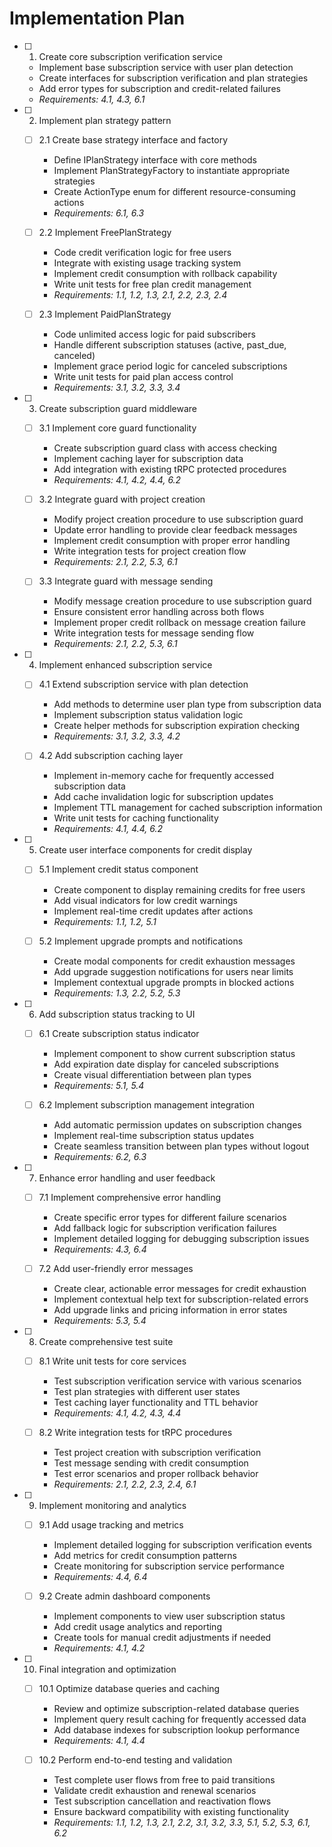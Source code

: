 # Implementation Plan

- [ ] 1. Create core subscription verification service
  - Implement base subscription service with user plan detection
  - Create interfaces for subscription verification and plan strategies
  - Add error types for subscription and credit-related failures
  - _Requirements: 4.1, 4.3, 6.1_

- [ ] 2. Implement plan strategy pattern
  - [ ] 2.1 Create base strategy interface and factory
    - Define IPlanStrategy interface with core methods
    - Implement PlanStrategyFactory to instantiate appropriate strategies
    - Create ActionType enum for different resource-consuming actions
    - _Requirements: 6.1, 6.3_

  - [ ] 2.2 Implement FreePlanStrategy
    - Code credit verification logic for free users
    - Integrate with existing usage tracking system
    - Implement credit consumption with rollback capability
    - Write unit tests for free plan credit management
    - _Requirements: 1.1, 1.2, 1.3, 2.1, 2.2, 2.3, 2.4_

  - [ ] 2.3 Implement PaidPlanStrategy
    - Code unlimited access logic for paid subscribers
    - Handle different subscription statuses (active, past_due, canceled)
    - Implement grace period logic for canceled subscriptions
    - Write unit tests for paid plan access control
    - _Requirements: 3.1, 3.2, 3.3, 3.4_

- [ ] 3. Create subscription guard middleware
  - [ ] 3.1 Implement core guard functionality
    - Create subscription guard class with access checking
    - Implement caching layer for subscription data
    - Add integration with existing tRPC protected procedures
    - _Requirements: 4.1, 4.2, 4.4, 6.2_

  - [ ] 3.2 Integrate guard with project creation
    - Modify project creation procedure to use subscription guard
    - Update error handling to provide clear feedback messages
    - Implement credit consumption with proper error handling
    - Write integration tests for project creation flow
    - _Requirements: 2.1, 2.2, 5.3, 6.1_

  - [ ] 3.3 Integrate guard with message sending
    - Modify message creation procedure to use subscription guard
    - Ensure consistent error handling across both flows
    - Implement proper credit rollback on message creation failure
    - Write integration tests for message sending flow
    - _Requirements: 2.1, 2.2, 5.3, 6.1_

- [ ] 4. Implement enhanced subscription service
  - [ ] 4.1 Extend subscription service with plan detection
    - Add methods to determine user plan type from subscription data
    - Implement subscription status validation logic
    - Create helper methods for subscription expiration checking
    - _Requirements: 3.1, 3.2, 3.3, 4.2_

  - [ ] 4.2 Add subscription caching layer
    - Implement in-memory cache for frequently accessed subscription data
    - Add cache invalidation logic for subscription updates
    - Implement TTL management for cached subscription information
    - Write unit tests for caching functionality
    - _Requirements: 4.1, 4.4, 6.2_

- [ ] 5. Create user interface components for credit display
  - [ ] 5.1 Implement credit status component
    - Create component to display remaining credits for free users
    - Add visual indicators for low credit warnings
    - Implement real-time credit updates after actions
    - _Requirements: 1.1, 1.2, 5.1_

  - [ ] 5.2 Implement upgrade prompts and notifications
    - Create modal components for credit exhaustion messages
    - Add upgrade suggestion notifications for users near limits
    - Implement contextual upgrade prompts in blocked actions
    - _Requirements: 1.3, 2.2, 5.2, 5.3_

- [ ] 6. Add subscription status tracking to UI
  - [ ] 6.1 Create subscription status indicator
    - Implement component to show current subscription status
    - Add expiration date display for canceled subscriptions
    - Create visual differentiation between plan types
    - _Requirements: 5.1, 5.4_

  - [ ] 6.2 Implement subscription management integration
    - Add automatic permission updates on subscription changes
    - Implement real-time subscription status updates
    - Create seamless transition between plan types without logout
    - _Requirements: 6.2, 6.3_

- [ ] 7. Enhance error handling and user feedback
  - [ ] 7.1 Implement comprehensive error handling
    - Create specific error types for different failure scenarios
    - Add fallback logic for subscription verification failures
    - Implement detailed logging for debugging subscription issues
    - _Requirements: 4.3, 6.4_

  - [ ] 7.2 Add user-friendly error messages
    - Create clear, actionable error messages for credit exhaustion
    - Implement contextual help text for subscription-related errors
    - Add upgrade links and pricing information in error states
    - _Requirements: 5.3, 5.4_

- [ ] 8. Create comprehensive test suite
  - [ ] 8.1 Write unit tests for core services
    - Test subscription verification service with various scenarios
    - Test plan strategies with different user states
    - Test caching layer functionality and TTL behavior
    - _Requirements: 4.1, 4.2, 4.3, 4.4_

  - [ ] 8.2 Write integration tests for tRPC procedures
    - Test project creation with subscription verification
    - Test message sending with credit consumption
    - Test error scenarios and proper rollback behavior
    - _Requirements: 2.1, 2.2, 2.3, 2.4, 6.1_

- [ ] 9. Implement monitoring and analytics
  - [ ] 9.1 Add usage tracking and metrics
    - Implement detailed logging for subscription verification events
    - Add metrics for credit consumption patterns
    - Create monitoring for subscription service performance
    - _Requirements: 4.4, 6.4_

  - [ ] 9.2 Create admin dashboard components
    - Implement components to view user subscription status
    - Add credit usage analytics and reporting
    - Create tools for manual credit adjustments if needed
    - _Requirements: 4.1, 4.2_

- [ ] 10. Final integration and optimization
  - [ ] 10.1 Optimize database queries and caching
    - Review and optimize subscription-related database queries
    - Implement query result caching for frequently accessed data
    - Add database indexes for subscription lookup performance
    - _Requirements: 4.1, 4.4_

  - [ ] 10.2 Perform end-to-end testing and validation
    - Test complete user flows from free to paid transitions
    - Validate credit exhaustion and renewal scenarios
    - Test subscription cancellation and reactivation flows
    - Ensure backward compatibility with existing functionality
    - _Requirements: 1.1, 1.2, 1.3, 2.1, 2.2, 3.1, 3.2, 3.3, 5.1, 5.2, 5.3, 6.1, 6.2_
